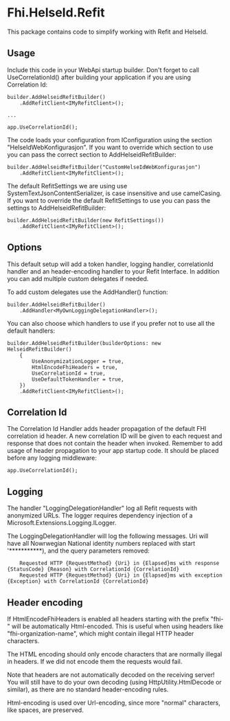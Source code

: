 ﻿# Fhi.HelseId.Refit

This package contains code to simplify working with Refit and HelseId. 

## Usage

Include this code in your WebApi startup builder. 
Don't forget to call UseCorrelationId() after building your application if you are using Correlation Id:

```
builder.AddHelseidRefitBuilder()
    .AddRefitClient<IMyRefitClient>();

...

app.UseCorrelationId();
```

The code loads your configuration from IConfiguration using the section "HelseIdWebKonfigurasjon".
If you want to override which section to use you can pass the correct section to AddHelseidRefitBuilder:

```
builder.AddHelseidRefitBuilder("CustomHelseIdWebKonfigurasjon")
    .AddRefitClient<IMyRefitClient>();
```

The default RefitSettings we are using use SystemTextJsonContentSerializer, is case insensitive and use camelCasing.
If you want to override the default RefitSettings to use you can pass the settings to AddHelseidRefitBuilder:

```
builder.AddHelseidRefitBuilder(new RefitSettings())
    .AddRefitClient<IMyRefitClient>();
```


## Options

This default setup will add a token handler, logging handler, correlationId handler and an header-encoding handler
to your Refit Interface. In addition you can add multiple custom delegates if needed.

To add custom delegates use the AddHandler() function:

```
builder.AddHelseidRefitBuilder()
    .AddHandler<MyOwnLoggingDelegationHandler>();
```

You can also choose which handlers to use if you prefer not to use all the default handlers:
```
builder.AddHelseidRefitBuilder(builderOptions: new HelseidRefitBuilder()
    {
        UseAnonymizationLogger = true,
        HtmlEncodeFhiHeaders = true,
        UseCorrelationId = true,
        UseDefaultTokenHandler = true,
    })
    .AddRefitClient<IMyRefitClient>();
```

## Correlation Id

The Correlation Id Handler adds header propagation of the default FHI correlation id header. 
A new correlation ID will be given to each request and response that does not contain the header when invoked.
Remember to add usage of header propagation to your app startup code. It should be placed before any logging middleware:

```
app.UseCorrelationId();
```

## Logging

The handler "LoggingDelegationHandler" log all Refit requests with anonymized URLs. 
The logger requires dependency injection of a Microsoft.Extensions.Logging.ILogger.

The LoggingDelegationHandler will log the following messages. Uri will have all Nowrwegian National identity numbers replaced with start '***********), and the query parameters removed:

```
    Requested HTTP {RequestMethod} {Uri} in {Elapsed}ms with response {StatusCode} {Reason} with CorrelationId {CorrelationId}
    Requested HTTP {RequestMethod} {Uri} in {Elapsed}ms with exception {Exception} with CorrelationId {CorrelationId}
```

## Header encoding

If HtmlEncodeFhiHeaders is enabled all headers starting with the prefix "fhi-" will be automatically Html-encoded.
This is useful when using headers like "fhi-organization-name", which might contain illegal HTTP header characters.

The HTML encoding should only encode characters that are normally illegal in headers. If we did not encode them the requests would fail.

Note that headers are not automatically decoded on the receiving server! You will still have to do your own
decoding (using HttpUtility.HtmlDecode or similar), as there are no standard header-encoding rules.

Html-encoding is used over Url-encoding, since more "normal" characters, like spaces, are preserved.